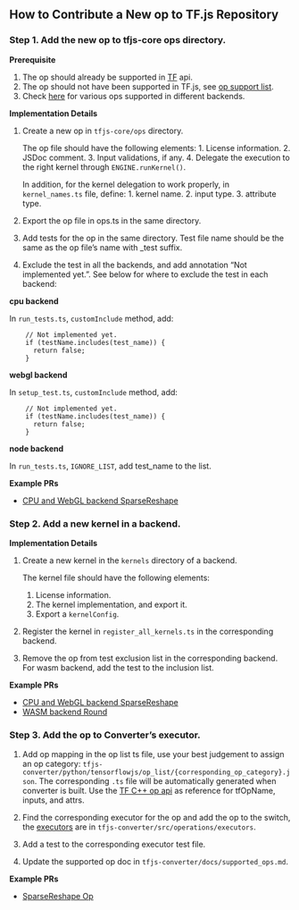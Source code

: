 ## How to Contribute a New op to TF.js Repository

### Step 1. Add the new op to tfjs-core ops directory.
**Prerequisite**
1. The op should already be supported in [TF](https://www.tensorflow.org/api_docs/python/tf/all_symbols) api.
2. The op should not have been supported in TF.js, see [op support list](https://github.com/tensorflow/tfjs/blob/master/tfjs-converter/docs/supported_ops.md).
3. Check [here](https://docs.google.com/spreadsheets/d/1D25XtWaBrmUEErbGQB0QmNhH-xtwHo9LDl59w0TbxrI/edit#gid=0) for various ops supported in different backends. 

**Implementation Details**
1. Create a new op in `tfjs-core/ops` directory.

    The op file should have the following elements:
        1. License information.
        2. JSDoc comment.
        3. Input validations, if any.
        4. Delegate the execution to the right kernel through `ENGINE.runKernel()`.

    In addition, for the kernel delegation to work properly, in `kernel_names.ts`
  file, define:
        1. kernel name.
        2. input type.
        3. attribute type.

2. Export the op file in ops.ts in the same directory.
3. Add tests for the op in the same directory. Test file name should be the same as the op file’s name with _test suffix.
4. Exclude the test in all the backends, and add annotation “Not implemented yet.”. See below for where to exclude the test in each backend:

**cpu backend**

In `run_tests.ts`, `customInclude` method, add:
```
    // Not implemented yet.
    if (testName.includes(test_name)) {
      return false;
    }
```

**webgl backend**

In `setup_test.ts`, `customInclude` method, add:
```
    // Not implemented yet.
    if (testName.includes(test_name)) {
      return false;
    }
```

**node backend**

In `run_tests.ts`, `IGNORE_LIST`, add test_name to the list.

**Example PRs**
* [CPU and WebGL backend SparseReshape](https://github.com/tensorflow/tfjs/pull/4956)

### Step 2. Add a new kernel in a backend.
**Implementation Details**
1. Create a new kernel in the `kernels` directory of a backend.

    The kernel file should have the following elements:
    1. License information.
    2. The kernel implementation, and export it.
    3. Export a `kernelConfig`.

2. Register the kernel in `register_all_kernels.ts` in the corresponding backend.

3. Remove the op from test exclusion list in the corresponding backend. For wasm
   backend, add the test to the inclusion list.
   
**Example PRs**
* [CPU and WebGL backend SparseReshape](https://github.com/tensorflow/tfjs/pull/4956)
* [WASM backend Round](https://github.com/tensorflow/tfjs/pull/4486)

### Step 3. Add the op to Converter’s executor.
1. Add op mapping in the op list ts file, use your best judgement to assign an op category: `tfjs-converter/python/tensorflowjs/op_list/{corresponding_op_category}.json`. The corresponding `.ts` file will be automatically generated when converter is built. Use
the [TF C++ op api](https://www.tensorflow.org/api_docs/cc/) as reference for tfOpName, inputs, and attrs.

2. Find the corresponding executor for the op and add the op to the switch, the [executors](https://github.com/tensorflow/tfjs/tree/master/tfjs-converter/src/operations/executors) are in `tfjs-converter/src/operations/executors`.

3. Add a test to the corresponding executor test file.

4. Update the supported op doc in `tfjs-converter/docs/supported_ops.md`.

**Example PRs**
* [SparseReshape Op](https://github.com/tensorflow/tfjs/pull/4963)
